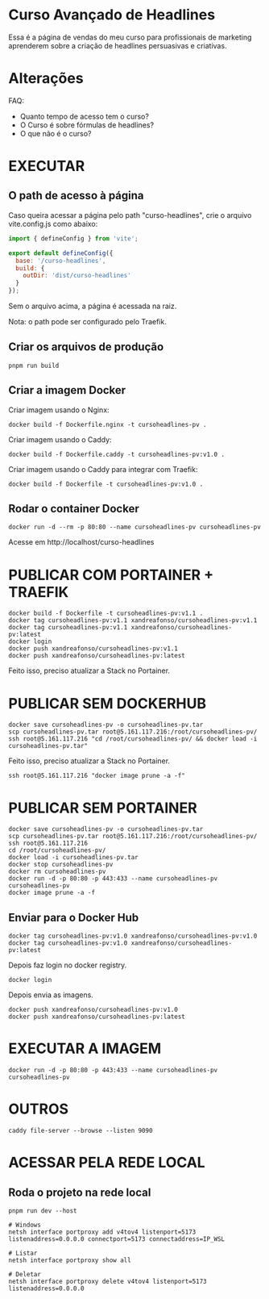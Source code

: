 # Curso Avançado de Headlines

Essa é a página de vendas do meu curso para profissionais de marketing aprenderem sobre a criação de headlines persuasivas e criativas.

# Alterações

FAQ:
- Quanto tempo de acesso tem o curso?
- O Curso é sobre fórmulas de headlines?
- O que não é o curso?

# EXECUTAR

## O path de acesso à página

Caso queira acessar a página pelo path "curso-headlines", crie o arquivo vite.config.js como abaixo:

```javascript
import { defineConfig } from 'vite';

export default defineConfig({
  base: '/curso-headlines',
  build: {
    outDir: 'dist/curso-headlines'
  }
});
```

Sem o arquivo acima, a página é acessada na raiz.

Nota: o path pode ser configurado pelo Traefik.

## Criar os arquivos de produção

```shell
pnpm run build
```

## Criar a imagem Docker

Criar imagem usando o Nginx:

```shell
docker build -f Dockerfile.nginx -t cursoheadlines-pv .
```

Criar imagem usando o Caddy:

```shell
docker build -f Dockerfile.caddy -t cursoheadlines-pv:v1.0 .
```

Criar imagem usando o Caddy para integrar com Traefik:

```shell
docker build -f Dockerfile -t cursoheadlines-pv:v1.0 .
```

## Rodar o container Docker

```shell
docker run -d --rm -p 80:80 --name cursoheadlines-pv cursoheadlines-pv
```

Acesse em http://localhost/curso-headlines

# PUBLICAR COM PORTAINER + TRAEFIK

```shell
docker build -f Dockerfile -t cursoheadlines-pv:v1.1 .
docker tag cursoheadlines-pv:v1.1 xandreafonso/cursoheadlines-pv:v1.1
docker tag cursoheadlines-pv:v1.1 xandreafonso/cursoheadlines-pv:latest
docker login
docker push xandreafonso/cursoheadlines-pv:v1.1
docker push xandreafonso/cursoheadlines-pv:latest
```

Feito isso, preciso atualizar a Stack no Portainer.

# PUBLICAR SEM DOCKERHUB

```shell
docker save cursoheadlines-pv -o cursoheadlines-pv.tar
scp cursoheadlines-pv.tar root@5.161.117.216:/root/cursoheadlines-pv/
ssh root@5.161.117.216 "cd /root/cursoheadlines-pv/ && docker load -i cursoheadlines-pv.tar"
```

Feito isso, preciso atualizar a Stack no Portainer.

```shell
ssh root@5.161.117.216 "docker image prune -a -f"
```

# PUBLICAR SEM PORTAINER

```shell
docker save cursoheadlines-pv -o cursoheadlines-pv.tar
scp cursoheadlines-pv.tar root@5.161.117.216:/root/cursoheadlines-pv/
ssh root@5.161.117.216
cd /root/cursoheadlines-pv/
docker load -i cursoheadlines-pv.tar
docker stop cursoheadlines-pv
docker rm cursoheadlines-pv
docker run -d -p 80:80 -p 443:433 --name cursoheadlines-pv cursoheadlines-pv
docker image prune -a -f
```

## Enviar para o Docker Hub

```shell
docker tag cursoheadlines-pv:v1.0 xandreafonso/cursoheadlines-pv:v1.0
docker tag cursoheadlines-pv:v1.0 xandreafonso/cursoheadlines-pv:latest
```

Depois faz login no docker registry.

```shell
docker login
```

Depois envia as imagens.

```shell
docker push xandreafonso/cursoheadlines-pv:v1.0
docker push xandreafonso/cursoheadlines-pv:latest
```

# EXECUTAR A IMAGEM

```shell
docker run -d -p 80:80 -p 443:433 --name cursoheadlines-pv cursoheadlines-pv
```

# OUTROS

```shell
caddy file-server --browse --listen 9090
```

# ACESSAR PELA REDE LOCAL

## Roda o projeto na rede local

```shell
pnpm run dev --host
```

```shell
# Windows
netsh interface portproxy add v4tov4 listenport=5173 listenaddress=0.0.0.0 connectport=5173 connectaddress=IP_WSL

# Listar
netsh interface portproxy show all

# Deletar
netsh interface portproxy delete v4tov4 listenport=5173 listenaddress=0.0.0.0
```
